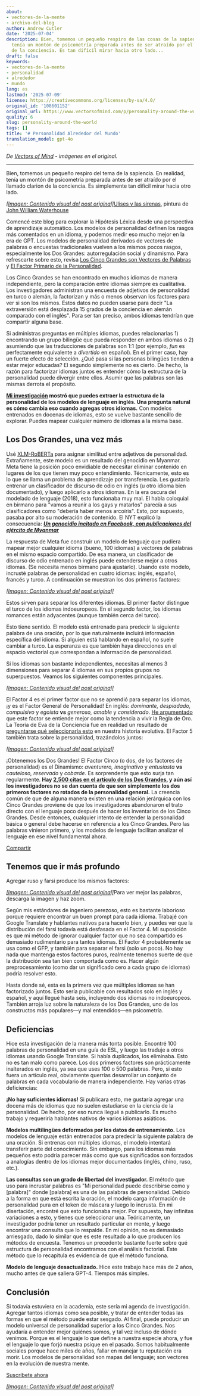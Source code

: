 ```yaml
---
about:
- vectores-de-la-mente
- archivo-del-blog
author: Andrew Cutler
date: '2025-07-04'
description: Bien, tomemos un pequeño respiro de las cosas de la sapiencia. De hecho,
  tenía un montón de psicometría preparada antes de ser atraído por el llamado clarion
  de la conciencia. Es tan difícil mirar hacia otro lado...
draft: false
keywords:
- vectores-de-la-mente
- personalidad
- alrededor
- mundo
lang: es
lastmod: '2025-07-09'
license: https://creativecommons.org/licenses/by-sa/4.0/
original_id: '108601152'
original_url: https://www.vectorsofmind.com/p/personality-around-the-world
quality: 6
slug: personality-around-the-world
tags: []
title: '# Personalidad Alrededor del Mundo'
translation_model: gpt-4o
---
```


*De [Vectors of Mind](https://www.vectorsofmind.com/p/personality-around-the-world) - imágenes en el original.*

---

Bien, tomemos un pequeño respiro del tema de la sapiencia. En realidad, tenía un montón de psicometría preparada antes de ser atraído por el llamado clarion de la conciencia. Es simplemente tan difícil mirar hacia otro lado.

[*[Imagen: Contenido visual del post original]*](https://substackcdn.com/image/fetch/$s_!X2nA!,f_auto,q_auto:good,fl_progressive:steep/https%3A%2F%2Fsubstack-post-media.s3.amazonaws.com%2Fpublic%2Fimages%2F62106fb3-6e73-444d-96f1-07b95ec828f9_1024x506.jpeg)[Ulises y las sirenas](https://en.wikipedia.org/wiki/Ulysses_and_the_Sirens_\(Waterhouse\)), pintura de [John William Waterhouse](https://en.wikipedia.org/wiki/John_William_Waterhouse)

Comencé este blog para explorar la Hipótesis Léxica desde una perspectiva de aprendizaje automático. Los modelos de personalidad definen los rasgos más comentados en un idioma, y podemos medir eso mucho mejor en la era de GPT. Los modelos de personalidad derivados de vectores de palabras o encuestas tradicionales vuelven a los mismos pocos rasgos, especialmente los Dos Grandes: autorregulación social y dinamismo. Para refrescarte sobre esto, revisa [Los Cinco Grandes son Vectores de Palabras](https://vectors.substack.com/p/the-big-five-are-word-vectors) y [El Factor Primario de la Personalidad](https://vectors.substack.com/p/primary-factor-of-personality-part).

Los Cinco Grandes se han encontrado en muchos idiomas de manera independiente, pero la comparación entre idiomas siempre es cualitativa. Los investigadores administran una encuesta de adjetivos de personalidad en turco o alemán, la factorizan y más o menos observan los factores para ver si son los mismos. Estos datos no pueden usarse para decir "La extraversión está desplazada 15 grados de la conciencia en alemán comparado con el inglés". Para ser tan preciso, ambos idiomas tendrían que compartir alguna base.

Si administras preguntas en múltiples idiomas, puedes relacionarlas 1) encontrando un grupo bilingüe que pueda responder en ambos idiomas o 2) asumiendo que las traducciones de palabras son 1:1 (por ejemplo, _fun_ es perfectamente equivalente a _divertido_ en español). En el primer caso, hay un fuerte efecto de selección. ¿Qué pasa si las personas bilingües tienden a estar mejor educadas? El segundo simplemente no es cierto. De hecho, la razón para factorizar idiomas juntos es entender cómo la estructura de la personalidad puede divergir entre ellos. Asumir que las palabras son las mismas derrota el propósito.

**[Mi investigación](https://arxiv.org/abs/2203.02092) mostró que puedes extraer la estructura de la personalidad de los modelos de lenguaje en inglés. Una pregunta natural es cómo cambia eso cuando agregas otros idiomas.** Con modelos entrenados en docenas de idiomas, esto se vuelve bastante sencillo de explorar. Puedes mapear cualquier número de idiomas a la misma base.

## Los Dos Grandes, una vez más

Usé [XLM-RoBERTa](https://huggingface.co/xlm-roberta-base) para asignar similitud entre adjetivos de personalidad. Extrañamente, este modelo es un resultado del genocidio en Myanmar. Meta tiene la posición poco envidiable de necesitar eliminar contenido en lugares de los que tienen muy poco entendimiento. Técnicamente, esto es lo que se llama un problema de aprendizaje por transferencia. Les gustaría entrenar un clasificador de discurso de odio en inglés (u otro idioma bien documentado), y luego aplicarlo a otros idiomas. En la era oscura del modelado de lenguaje (2018), esto funcionaba muy mal. El habla coloquial en birmano para "vamos a reunir a los gays y matarlos" parecía a sus clasificadores como "debería haber menos arcoíris". Esto, por supuesto, pasaba por alto su moderación de contenido. El NYT explicó la consecuencia: _**[Un genocidio incitado en Facebook, con publicaciones del ejército de Myanmar](https://www.nytimes.com/2018/10/15/technology/myanmar-facebook-genocide.html)**_

La respuesta de Meta fue construir un modelo de lenguaje que pudiera mapear mejor cualquier idioma (bueno, 100 idiomas) a vectores de palabras en el mismo espacio compartido. De esa manera, un clasificador de discurso de odio entrenado en inglés puede extenderse mejor a otros idiomas. (Se necesita menos birmano para ajustarlo). Usando este modelo, incrusté palabras de personalidad en cuatro idiomas: inglés, español, francés y turco. A continuación se muestran los dos primeros factores:

[*[Imagen: Contenido visual del post original]*](https://substackcdn.com/image/fetch/$s_!eLVQ!,f_auto,q_auto:good,fl_progressive:steep/https%3A%2F%2Fsubstack-post-media.s3.amazonaws.com%2Fpublic%2Fimages%2Fdd3ff00d-d96d-4e3b-ada4-640e3cd66089_1245x954.png)

Estos sirven para separar los diferentes idiomas. El primer factor distingue el turco de los idiomas indoeuropeos. En el segundo factor, los idiomas romances están adyacentes (aunque también cerca del turco).

Esto tiene sentido. El modelo está entrenado para predecir la siguiente palabra de una oración, por lo que naturalmente incluirá información específica del idioma. Si alguien está hablando en español, no suele cambiar a turco. La esperanza es que también haya direcciones en el espacio vectorial que correspondan a información de personalidad.

Si los idiomas son bastante independientes, necesitas al menos 3 dimensiones para separar 4 idiomas en sus propios grupos no superpuestos. Veamos los siguientes componentes principales.

[*[Imagen: Contenido visual del post original]*](https://substackcdn.com/image/fetch/$s_!PRKA!,f_auto,q_auto:good,fl_progressive:steep/https%3A%2F%2Fsubstack-post-media.s3.amazonaws.com%2Fpublic%2Fimages%2F5eb70bd2-8684-4844-94bd-aa12adc030bf_1256x954.png)

El Factor 4 es el primer factor que no se aprendió para separar los idiomas, ¡y es el Factor General de Personalidad! En inglés: _dominante, despiadado, compulsivo_ y _egoísta_ **vs** _generoso, amable_ y _considerado_. [He argumentado](https://vectors.substack.com/p/primary-factor-of-personality-part) que este factor se entiende mejor como la tendencia a vivir la Regla de Oro. La Teoría de Eva de la Conciencia fue en realidad un resultado de [preguntarse qué seleccionaría esto](https://vectors.substack.com/p/consequences-of-conscience) en nuestra historia evolutiva. El Factor 5 también trata sobre la personalidad, trazándolos juntos:

[*[Imagen: Contenido visual del post original]*](https://substackcdn.com/image/fetch/$s_!pD64!,f_auto,q_auto:good,fl_progressive:steep/https%3A%2F%2Fsubstack-post-media.s3.amazonaws.com%2Fpublic%2Fimages%2F192dc8f4-db5e-4d96-b8a5-ce16c1cbf1f6_1264x954.png)

¡Obtenemos los Dos Grandes! El Factor Cinco (o dos, de los factores de personalidad) es el Dinamismo: _aventurero, imaginativo_ y _entusiasta_ **vs** _cauteloso, reservado_ y _cobarde._ Es sorprendente que esto surja tan regularmente. **Hay [2,500 citas en el artículo de los Dos Grandes](https://scholar.google.com/scholar?cites=11052969740325606797&as_sdt=2005&sciodt=0,5&hl=en), y aún así los investigadores no se dan cuenta de que son simplemente los dos primeros factores no rotados de la personalidad general.** La creencia común de que de alguna manera existen en una relación jerárquica con los Cinco Grandes proviene de que los investigadores abandonaron el trato directo con el lenguaje poco después de hacer los inventarios de los Cinco Grandes. Desde entonces, cualquier intento de entender la personalidad básica o general debe hacerse en referencia a los Cinco Grandes. Pero las palabras vinieron primero, y los modelos de lenguaje facilitan analizar el lenguaje en ese nivel fundamental ahora.

[Compartir](https://www.vectorsofmind.com/p/personality-around-the-world?utm_source=substack&utm_medium=email&utm_content=share&action=share)

## Tenemos que ir más profundo

Agregar ruso y farsi produce los mismos factores:

[*[Imagen: Contenido visual del post original]*](https://substackcdn.com/image/fetch/$s_!IIKx!,f_auto,q_auto:good,fl_progressive:steep/https%3A%2F%2Fsubstack-post-media.s3.amazonaws.com%2Fpublic%2Fimages%2F976f1c11-fd97-4184-a74a-a384a09b0579_2078x1715.png)Para ver mejor las palabras, descarga la imagen y haz zoom.

Según mis estándares de ingeniero perezoso, esto es bastante laborioso porque requiere encontrar un buen prompt para cada idioma. Trabajé con Google Translate y hablantes nativos para hacerlo bien, y puedes ver que la distribución del farsi todavía está desfasada en el Factor 4. Mi suposición es que mi método de ignorar cualquier factor que no sea compartido es demasiado rudimentario para tantos idiomas. El Factor 4 probablemente se usa como el GFP, y también para separar el farsi (solo un poco). No hay nada que mantenga estos factores puros, realmente tenemos suerte de que la distribución sea tan bien comportada como es. Hacer algún preprocesamiento (como dar un significado cero a cada grupo de idiomas) podría resolver esto.

Hasta donde sé, esta es la primera vez que múltiples idiomas se han factorizado juntos. Esto sería publicable con resultados solo en inglés y español, y aquí llegué hasta seis, incluyendo dos idiomas no indoeuropeos. También arroja luz sobre la naturaleza de los Dos Grandes, uno de los constructos más populares—y mal entendidos—en psicometría.

## Deficiencias

Hice esta investigación de la manera más tonta posible. Encontré 100 palabras de personalidad en una guía de ESL, y luego las traduje a otros idiomas usando Google Translate. Si había duplicados, los eliminaba. Esto no es tan malo como parece. Los dos primeros factores son prácticamente inalterados en inglés, ya sea que uses 100 o 500 palabras. Pero, si esto fuera un artículo real, obviamente querrías desarrollar un conjunto de palabras en cada vocabulario de manera independiente. Hay varias otras deficiencias:

**¡No hay suficientes idiomas!** Si publicara esto, me gustaría agregar una docena más de idiomas que no suelen estudiarse en la ciencia de la personalidad. De hecho, por eso nunca llegué a publicarlo. Es mucho trabajo y requeriría hablantes nativos de varios idiomas asiáticos.

**Modelos multilingües deformados por los datos de entrenamiento.** Los modelos de lenguaje están entrenados para predecir la siguiente palabra de una oración. Si entrenas con múltiples idiomas, el modelo intentará transferir parte del conocimiento. Sin embargo, para los idiomas más pequeños esto podría parecer más como que sus significados son forzados a analogías dentro de los idiomas mejor documentados (inglés, chino, ruso, etc.).

**Las consultas son un grado de libertad del investigador.** El método que uso para incrustar palabras es "Mi personalidad puede describirse como <mask> y [palabra]" donde [palabra] es una de las palabras de personalidad. Debido a la forma en que está escrita la oración, el modelo carga información de personalidad pura en el token de máscara y luego lo incrusta. En mi disertación, encontré que esto funcionaba mejor. Por supuesto, hay infinitas variaciones a esto, y tienes que seleccionar una. Teóricamente, un investigador podría tener un resultado particular en mente, y luego encontrar una consulta que lo respalde. En mi opinión, no es demasiado arriesgado, dado lo similar que es este resultado a lo que producen los métodos de encuesta. Tenemos un precedente bastante fuerte sobre qué estructura de personalidad encontramos con el análisis factorial. Este método que lo recapitula es evidencia de que el método funciona.

**Modelo de lenguaje desactualizado.** Hice este trabajo hace más de 2 años, mucho antes de que saliera GPT-4. Tiempos más simples.

## Conclusión

Si todavía estuviera en la academia, este sería mi agenda de investigación. Agregar tantos idiomas como sea posible, y tratar de entender todas las formas en que el método puede estar sesgado. Al final, puede producir un modelo universal de personalidad superior a los Cinco Grandes. Nos ayudaría a entender mejor quiénes somos, y tal vez incluso de dónde venimos. Porque es el lenguaje lo que define a nuestra especie ahora, y fue el lenguaje lo que forjó nuestra psique en el pasado. Somos habitualmente sociales porque hace miles de años, fallar en manejar tu reputación era morir. Los modelos de personalidad son mapas del lenguaje; son vectores en la evolución de nuestra mente.

[Suscríbete ahora](https://www.vectorsofmind.com/subscribe?)

[*[Imagen: Contenido visual del post original]*](https://substackcdn.com/image/fetch/$s_!MDwl!,f_auto,q_auto:good,fl_progressive:steep/https%3A%2F%2Fsubstack-post-media.s3.amazonaws.com%2Fpublic%2Fimages%2F935dcb92-8e91-41c3-9630-2a80f2bc9a06_1024x1024.png)